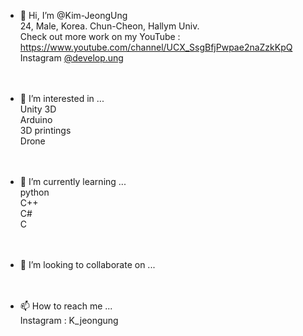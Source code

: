 - 👋 Hi, I’m @Kim-JeongUng<br>
24, Male, Korea. Chun-Cheon, Hallym Univ.<br>
Check out more work on my YouTube : https://www.youtube.com/channel/UCX_SsgBfjPwpae2naZzkKpQ   
Instagram [@develop.ung](https://www.instagram.com/develop.ung/ "Instagram") 
<br><br><br>
- 👀 I’m interested in ...<br>
Unity 3D<br>
Arduino<br>
3D printings<br>
Drone<br><br><br>

- 🌱 I’m currently learning ...<br>
python<br>
C++<br>
C#<br>
C<br><br><br>

- 💞️ I’m looking to collaborate on ...<br><br><br>

- 📫 How to reach me ...<br>
Instagram : K_jeongung<br><br><br>

<!---
Kim-JeongUng/Kim-JeongUng is a ✨ special ✨ repository because its `README.md` (this file) appears on your GitHub profile.
You can click the Preview link to take a look at your changes.
--->
